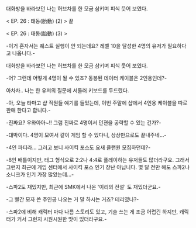 대화방을 바라보던 나는 허브차를 한 모금 삼키며 피식 웃어 보였다.

< EP. 26 : 태동(胎動) (2) > 끝

< EP. 26 : 태동(胎動) (3) >

-이거 혼자서는 퀘스트 실행이 안 되는데요? 레벨 10을 달성한 4명의 유저가 필요하다고 나옵니다.- 

대화방을 바라보던 나는 허브차를 한 모금 삼키며 피식 웃어 보였다. 

-어? 그런데 어떻게 4명이 될 수 있죠? 동봉된 데이터 케이블은 2인용인데?- 

아차차.. 나는 한 유저의 질문에 서둘러 키보드를 두드렸다. 

-아, 오늘 타마고 샵 직원들 얘기를 들었는데, 이번 주말에 샵에서 4인용 케이블을 따로 판매 한다고 합니다.- 

-진짜요? 우와아아~!! 그럼 진짜로 4명이서 던젼을 공략할 수 있는 건가?- 

-대박이다. 4명이 모여서 같이 게임 할 수 있다니, 상상만으로도 끝내주네...- 

-4인 파티라... 그러고 보니 사이킥 포스도 요새 클랜원 모집하던데?- 

-8인 배틀이지만, 태그 형식으로 2:2나 4:4로 플레이하는 유저들도 많더라구요. 
그래서 그런지 최근에 게임 센터에서 사이킥 포스 인기 장난 아닙니다. 몇 달 전만 해도 스파2나 소니크가 인기 가장 많았는데...- 

-스파2도 재밌지만, 최근에 SMK에서 나온 '이리의 전설' 도 재밌더군요.- 

-그 빨간 모자 쓴 주인공 나오는 거 말 하시는 거죠? 테리였나?- 

-스파2에 비해 캐릭터 마다 나름 스토리도 있고, 기술 쓰는 게 조금 어렵긴 하지만, 캐릭터가 커서 그런지 시원시원한 맛이 있더라구요.- 